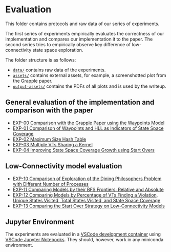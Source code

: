 # Evaluation

This folder contains protocols and raw data of our series of experiments.

The first series of experiments empirically evaluates the correctness of our implementation and compares our implementation it to the paper.
The second series tries to empirically observe key difference of low-connectivity state space exploration.

The folder structure is as follows:

- [`data/`](./data/) contains raw data of the experiments.
- [`assets/`](./assets/) contains external assets, for example, a screenshotted plot from the Grapple paper.
- [`output-assets/`](./output-assets/) contains the PDFs of all plots and is used by the writeup.

## General evaluation of the implementation and comparison with the paper

- [EXP-00 Comparison with the Grapple Paper using the Waypoints Model](EXP-00-comparison-with-paper.ipynb)
- [EXP-01 Comparison of Waypoints and HLL as Indicators of State Space Coverage](EXP-01-comparison-waypoints-hll.ipynb)
- [EXP-02 Maximum Size Hash Table](EXP-02-large-hash-table.ipynb)
- [EXP-03 Multiple VTs Sharing a Kernel](EXP-03-shared-kernel.ipynb)
- [EXP-04 Improving State Space Coverage Growth using Start Overs](EXP-04-start-overs.ipynb)

## Low-Connectivity model evaluation

- [EXP-10 Comparison of Exploration of the Dining Philosophers Problem with Different Number of Processes](EXP-10-dining-philosophers-processes.ipynb)
- [EXP-11 Comparing Models by their BFS Frontiers: Relative and Absolute](EXP-11-bfs-frontiers.ipynb)
- [EXP-12 Comparing Models by Percentage of VTs Finding a Violation, Unique States Visited, Total States Visited, and State Space Coverage](EXP-12-model-comparison.ipynb)
- [EXP-13 Comparing the Start Over Strategy on Low-Connectivity Models](EXP-13-start-overs-low-connectivity.ipynb)

## Jupyter Environment

The experiments are evaluated in a [VSCode development container](https://code.visualstudio.com/docs/remote/create-dev-container) using [VSCode Jupyter Notebooks](https://code.visualstudio.com/docs/datascience/jupyter-notebooks).
They should, however, work in any miniconda environment.
